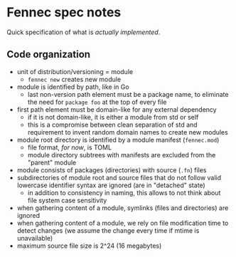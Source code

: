 # Fennec spec notes

Quick specification of what is *actually implemented*.

## Code organization

- unit of distribution/versioning = module
  - `fennec new` creates new module
- module is identified by path, like in Go
  - last non-version path element must be a package name,
    to eliminate the need for `package foo` at the top of every file
- first path element must be domain-like for any external dependency
  - if it is not domain-like, it is either a module from std or self
  - this is a compromise between clean separation of std
    and requirement to invent random domain names to create new modules
- module root directory is identified by a module manifest (`fennec.mod`)
  - file format, *for now*, is TOML
  - module directory subtrees with manifests are excluded from the "parent" module
- module consists of packages (directories) with source (`.fn`) files
- subdirectories of module root and source files that do not follow
  valid lowercase identifier syntax are ignored (are in "detached" state)
  - in addition to consistency in naming, this allows to not think
    about file system case sensitivity
- when gathering content of a module, symlinks (files and directories) are ignored
- when gathering content of a module, we rely on file modification time
  to detect changes (we assume the change every time if mtime is unavailable)
- maximum source file size is 2^24 (16 megabytes)

